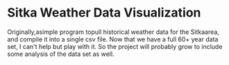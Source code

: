 # Sitka Weather Data Visualization

Originally,asimple program topull historical weather data for the Sitkaarea, and compile it into a single csv file. Now that we have a full 60+ year data set, I can't help but play with it. So the project will probably grow to include some analysis of the data set as well.

